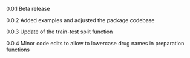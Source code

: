 
0.0.1 Beta release

0.0.2 Added examples and adjusted the package codebase

0.0.3 Update of the train-test split function

0.0.4 Minor code edits to allow to lowercase drug names in preparation functions
